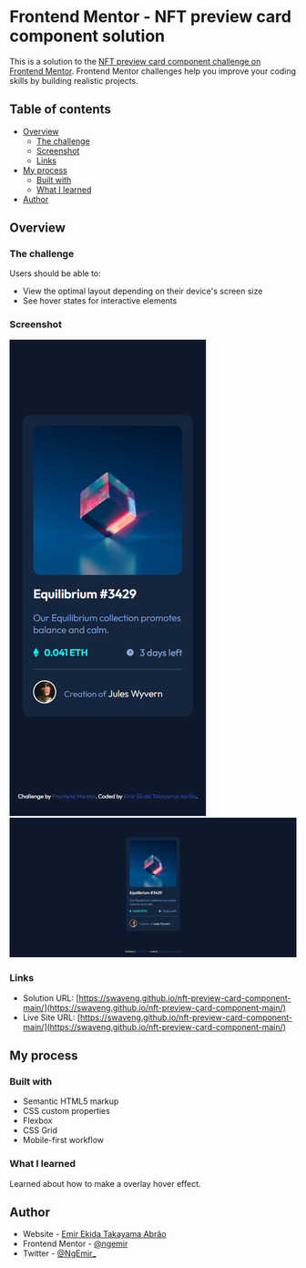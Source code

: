 # Frontend Mentor - NFT preview card component solution

This is a solution to the [NFT preview card component challenge on Frontend Mentor](https://www.frontendmentor.io/challenges/nft-preview-card-component-SbdUL_w0U). Frontend Mentor challenges help you improve your coding skills by building realistic projects. 

## Table of contents

- [Overview](#overview)
  - [The challenge](#the-challenge)
  - [Screenshot](#screenshot)
  - [Links](#links)
- [My process](#my-process)
  - [Built with](#built-with)
  - [What I learned](#what-i-learned)
- [Author](#author)

## Overview

### The challenge

Users should be able to:

- View the optimal layout depending on their device's screen size
- See hover states for interactive elements

### Screenshot

![Mobile](./images/screenshot/mobile.png)
![Desktop](./images/screenshot/desktop.png)

### Links

- Solution URL: [https://swaveng.github.io/nft-preview-card-component-main/](https://swaveng.github.io/nft-preview-card-component-main/)
- Live Site URL: [https://swaveng.github.io/nft-preview-card-component-main/](https://swaveng.github.io/nft-preview-card-component-main/)

## My process

### Built with

- Semantic HTML5 markup
- CSS custom properties
- Flexbox
- CSS Grid
- Mobile-first workflow

### What I learned

Learned about how to make a overlay hover effect.
## Author

- Website - [Emir Ekida Takayama Abrão](https://linktr.ee/emirng)
- Frontend Mentor - [@ngemir](https://www.frontendmentor.io/profile/ngemir)
- Twitter - [@NgEmir_](https://twitter.com/NgEmir_)

